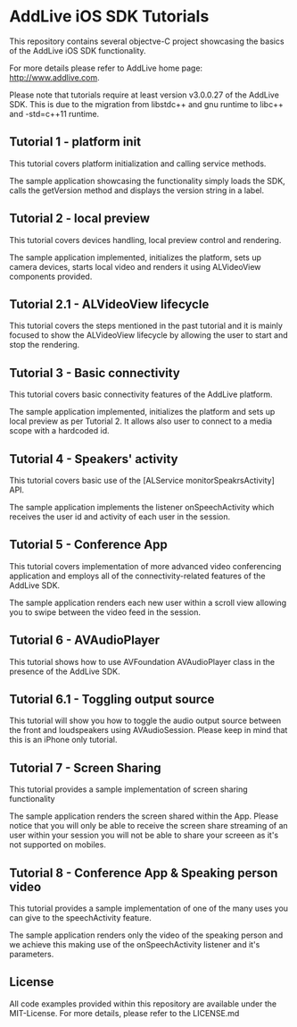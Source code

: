 # AddLive iOS SDK Tutorials

This repository contains several objectve-C project showcasing the basics
of the AddLive iOS SDK functionality.

For more details please refer to AddLive home page: http://www.addlive.com.

Please note that tutorials require at least version v3.0.0.27 of the AddLive
SDK. This is due to the migration from libstdc++ and gnu runtime to
libc++ and -std=c++11 runtime.

## Tutorial 1 - platform init

This tutorial covers platform initialization and calling service methods.

The sample application showcasing the functionality simply loads the SDK, calls
the getVersion method and displays the version string in a label.

## Tutorial 2 - local preview

This tutorial covers devices handling, local preview control and rendering.

The sample application implemented, initializes the platform, sets up camera
devices, starts local video and renders it using ALVideoView components
provided.

## Tutorial 2.1 - ALVideoView lifecycle

This tutorial covers the steps mentioned in the past tutorial and it is mainly
focused to show the ALVideoView lifecycle by allowing the user to start and stop 
the rendering.

## Tutorial 3 - Basic connectivity

This tutorial covers basic connectivity features of the AddLive platform.

The sample application implemented, initializes the platform and sets up local
preview as per Tutorial 2. It allows also user to connect to a media scope with
a hardcoded id.

## Tutorial 4 - Speakers' activity

This tutorial covers basic use of the [ALService monitorSpeakrsActivity] API.

The sample application implements the listener onSpeechActivity which receives
the user id and activity of each user in the session.

## Tutorial 5 - Conference App

This tutorial covers implementation of more advanced video conferencing
application and employs all of the connectivity-related features of the
AddLive SDK.

The sample application renders each new user within a scroll view allowing you
to swipe between the video feed in the session.

## Tutorial 6 - AVAudioPlayer

This tutorial shows how to use AVFoundation AVAudioPlayer class in the presence
of the AddLive SDK.

## Tutorial 6.1 - Toggling output source

This tutorial will show you how to toggle the audio output source between the
front and loudspeakers using AVAudioSession. Please keep in mind that this is
an iPhone only tutorial.

## Tutorial 7 - Screen Sharing

This tutorial provides a sample implementation of screen sharing functionality

The sample application renders the screen shared within the App. Please notice
that you will only be able to receive the screen share streaming of an user
within your session you will not be able to share your screeen as it's not
supported on mobiles.

## Tutorial 8 - Conference App & Speaking person video

This tutorial provides a sample implementation of one of the many uses you can
give to the speechActivity feature.

The sample application renders only the video of the speaking person and we
achieve this making use of the onSpeechActivity listener and it's parameters.

## License

All code examples provided within this repository are available under the
MIT-License. For more details, please refer to the LICENSE.md
